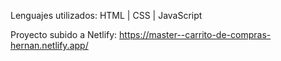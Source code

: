 Lenguajes utilizados: HTML | CSS | JavaScript

Proyecto subido a Netlify:
https://master--carrito-de-compras-hernan.netlify.app/
